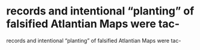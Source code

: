 # records and intentional “planting” of falsified Atlantian Maps were tac-

records and intentional “planting” of falsified Atlantian Maps were tac-